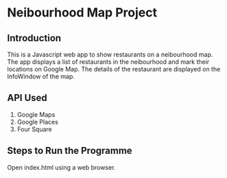 # Neibourhood Map Project

## Introduction
This is a Javascript web app to show restaurants on a neibourhood map. The app displays a list of restaurants in the neibourhood and mark their locations on Google Map. The details of the restaurant are displayed on the InfoWindow of the map.

## API Used

1. Google Maps
2. Google Places
3. Four Square

## Steps to Run the Programme
Open index.html using a web browser.